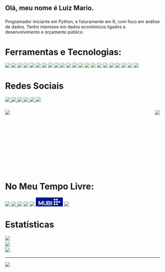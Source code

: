 <h2 align="left">Olá, meu nome é Luiz Mario.</h2>

###

<p align="left">Programador iniciante em Python, e futuramente em R, com foco em análise de dados. Tenho interesse em dados econômicos ligados a desenvolvimento e orçamento público.</p>

###

# Ferramentas e Tecnologias:
<div align="left">
  <img src="https://img.shields.io/badge/Python-FFD43B?style=for-the-badge&logo=python&logoColor=blue" />
  <img src="https://img.shields.io/badge/Jupyter-F37626.svg?&style=for-the-badge&logo=Jupyter&logoColor=white"/>
  <img src="https://img.shields.io/badge/Numpy-4F0599?style=for-the-badge&logo=numpy&logoColor=white" />
  <img src="https://img.shields.io/badge/Pandas-2C2D72?style=for-the-badge&logo=pandas&logoColor=white" />
  <img src="https://img.shields.io/badge/SciPy-654FF0?style=for-the-badge&logo=SciPy&logoColor=white" />	
  <img src="https://img.shields.io/badge/Plotly-239120?style=for-the-badge&logo=plotly&logoColor=white" />	
  <img src="https://img.shields.io/badge/scikit_learn-F7931E?style=for-the-badge&logo=scikit-learn&logoColor=white" />
  <img src="https://img.shields.io/badge/R-276DC3?style=for-the-badge&logo=r&logoColor=whiteg"/>
  <img src="https://img.shields.io/badge/PyCharm-000000.svg?&style=for-the-badge&logo=PyCharm&logoColor=white"/>
  <img src="https://img.shields.io/badge/RStudio-75AADB?style=for-the-badge&logo=RStudio&logoColor=white"/>
  <img src="https://img.shields.io/badge/Spyder%20Ide-FF0000?style=for-the-badge&logo=spyder%20ide&logoColor=white"/>
  <img src="https://img.shields.io/badge/Colab-F9AB00?style=for-the-badge&logo=googlecolab&color=525252"/>
  <img src="https://img.shields.io/badge/VSCode-0078D4?style=for-the-badge&logo=visual%20studio%20code&logoColor=white"/>
  <img src="https://img.shields.io/badge/conda-342B029.svg?&style=for-the-badge&logo=anaconda&logoColor=white"/>
  <img src="https://img.shields.io/badge/Figma-F24E1E?style=for-the-badge&logo=figma&logoColor=white" />
  <img src="https://img.shields.io/badge/LaTeX-47A141?style=for-the-badge&logo=LaTeX&logoColor=white" />
  <img src="https://img.shields.io/badge/Overleaf-47A141?style=for-the-badge&logo=Overleaf&logoColor=white" />
  <img src="https://img.shields.io/badge/Microsoft_Word-2B579A?style=for-the-badge&logo=microsoft-word&logoColor=white"/>
  <img src="https://img.shields.io/badge/Microsoft_Excel-217346?style=for-the-badge&logo=microsoft-excel&logoColor=white" />
  <img src="https://img.shields.io/badge/Microsoft_PowerPoint-B7472A?style=for-the-badge&logo=microsoft-powerpoint&logoColor=white" />
  <img src="https://img.shields.io/badge/PowerBI-F2C811?style=for-the-badge&logo=Power%20BI&logoColor=white" />
  <img src ="https://img.shields.io/static/v1?style=for-the-badge&message=Tidyverse&color=1A162D&logo=Tidyverse&logoColor=FFFFFF&label="/>
</div>

###
# Redes Sociais

<div align="left">
  <a href="mailto:luizmario_andrade@outlook.com" target="_blank">
    <img src="https://img.shields.io/badge/Microsoft_Outlook-0078D4?style=for-the-badge&logo=microsoft-outlook&logoColor=white"/>
  </a>
  <a href="mailto:luizmandradegomes@gmail.com" target="_blank">
    <img src="https://img.shields.io/static/v1?message=Gmail&logo=gmail&label=&color=D14836&logoColor=white&labelColor=&style=for-the-badge"/>
  </a>
  <a href="https://www.linkedin.com/in/luiz-m%C3%A1rio-andrade-b277b5144/" target="_blank">
    <img src="https://img.shields.io/static/v1?message=LinkedIn&logo=linkedin&label=&color=0077B5&logoColor=white&labelColor=&style=for-the-badge"/>
  </a>
  <a href="https://linktr.ee/luizmario_ags" target="_blank">
    <img src="https://img.shields.io/static/v1?message=Linktree&logo=linktree&label=&color=1de9b6&logoColor=white&labelColor=&style=for-the-badge"/>
  </a>
  </a>
  <a href="https://luizmarioags.medium.com/" target="_blank">
    <img src="https://img.shields.io/badge/Medium-12100E?style=for-the-badge&logo=medium&logoColor=white"/>
  </a>
    </a>
  <a href="https://twitter.com/luiz_marioags" target="_blank">
    <img src="https://img.shields.io/badge/Twitter-1DA1F2?style=for-the-badge&logo=twitter&logoColor=white"/>
  </a>
</div>

###

<img align="right" height="193" src="https://media.giphy.com/media/ZB8UYjVQ4l5tiibWU8/giphy.gif"  />

###

<img align="left" height="178" src="https://media.giphy.com/media/0PGRULp2dgWUOoGhyW/giphy.gif"  />

###

<br clear="both">

# No Meu Tempo Livre:
<div align="left">
    <img src="https://img.shields.io/badge/Netflix-E50914?style=for-the-badge&logo=netflix&logoColor=white"/>
  </a>
  <a href="https://open.spotify.com/user/gai4jeelcd162f9l4ubdyja6b?si=6d73ea887689479c" target="_blank">
    <img src="https://img.shields.io/badge/Spotify-1ED760?&style=for-the-badge&logo=spotify&logoColor=white"/>
  </a>
  <img src="https://img.shields.io/badge/Amazon%20Prime-0F79AF?style=for-the-badge&logo=amazonprime&logoColor=white"/>
  <img src="https://img.shields.io/badge/YouTube-FF0000?style=for-the-badge&logo=youtube&logoColor=white"/>
  <img src="https://img.shields.io/badge/Apple%20TV-000000?style=for-the-badge&logo=Apple%20TV&logoColor=white"/>
  <img src="https://github.com/luizmarioags/luizmarioags/blob/main/32f2cfc1c99e10aa38e734ea8d95dfede751f20468f6b85dedccdde82b75e0d4.png", height = 29/>
  </a>
  <img src="https://img.shields.io/badge/HBO-4F0599?style=for-the-badge&logo=HBO&logoColor=white"/>
</div>

# Estatísticas

![](https://github-readme-stats.vercel.app/api?username=luizmarioags&theme=radical&hide_border=false&include_all_commits=true&count_private=false)<br/>
![](https://github-readme-streak-stats.herokuapp.com/?user=luizmarioags&theme=radical&hide_border=false)<br/>
![](https://github-readme-stats.vercel.app/api/top-langs/?username=luizmarioags&theme=radical&hide_border=false&include_all_commits=true&count_private=false&layout=compact)

---
[![](https://visitcount.itsvg.in/api?id=luizmarioags&icon=0&color=0)](https://visitcount.itsvg.in)
###

###
